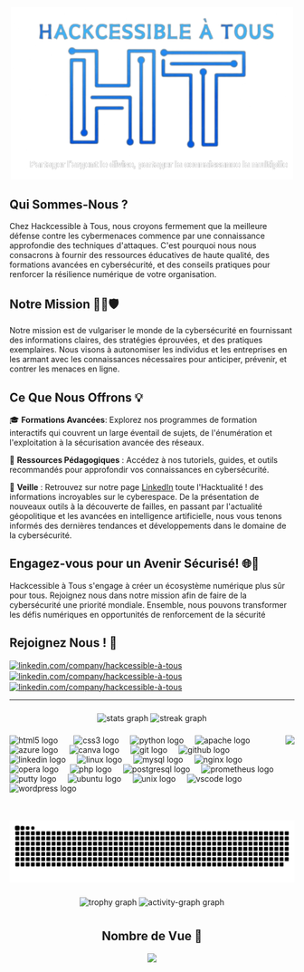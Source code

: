 <p align="center">
<img src="Logo_HT.png" alt="Logo" width="500">
</p>


<h2>Qui Sommes-Nous ?</h2>

Chez Hackcessible à Tous, nous croyons fermement que la meilleure défense contre les cybermenaces commence par une connaissance approfondie des techniques d'attaques. C'est pourquoi nous nous consacrons à fournir des ressources éducatives de haute qualité, des formations avancées en cybersécurité, et des conseils pratiques pour renforcer la résilience numérique de votre organisation.

<h2>Notre Mission 👨‍💻🛡️</h2>

Notre mission est de vulgariser le monde de la cybersécurité en fournissant des informations claires, des stratégies éprouvées, et des pratiques exemplaires. Nous visons à autonomiser les individus et les entreprises en les armant avec les connaissances nécessaires pour anticiper, prévenir, et contrer les menaces en ligne.

<h2>Ce Que Nous Offrons 💡</h2>

🎓 **Formations Avancées**: Explorez nos programmes de formation interactifs qui couvrent un large éventail de sujets, de l'énumération et l'exploitation à la sécurisation avancée des réseaux.

📘 **Ressources Pédagogiques** : Accédez à nos tutoriels, guides, et outils recommandés pour approfondir vos connaissances en cybersécurité.

🚨 **Veille** : Retrouvez sur notre page <a href="https://linkedin.com/in/linkedin.com/company/hackcessible-à-tous">LinkedIn</a> toute l'Hacktualité ! des informations incroyables sur le cyberespace. De la présentation de nouveaux outils à la découverte de failles, en passant par l'actualité géopolitique et les avancées en intelligence artificielle, nous vous tenons informés des dernières tendances et développements dans le domaine de la cybersécurité.

<h2>Engagez-vous pour un Avenir Sécurisé! 🌐🔐</h2>

Hackcessible à Tous s'engage à créer un écosystème numérique plus sûr pour tous. Rejoignez nous dans notre mission afin de faire de la cybersécurité une priorité mondiale. Ensemble, nous pouvons transformer les défis numériques en opportunités de renforcement de la sécurité</h2>

###

<h2 align="left">Rejoignez Nous ! 🤝 </h3>
<p align="left">
<a href="https://linkedin.com/in/linkedin.com/company/hackcessible-à-tous" target="blank"><img align="center" src="https://raw.githubusercontent.com/rahuldkjain/github-profile-readme-generator/master/src/images/icons/Social/linked-in-alt.svg" alt="linkedin.com/company/hackcessible-à-tous" height="100" width="100" /></a>
  <a href="https://linkedin.com/in/linkedin.com/company/hackcessible-à-tous" target="blank"><img align="center" src="https://imgs.search.brave.com/mqK9rf7SuF0bn81kHzGoChWRywqXQ6OllVMZEkHW6jQ/rs:fit:500:0:0/g:ce/aHR0cHM6Ly91cGxv/YWQud2lraW1lZGlh/Lm9yZy93aWtpcGVk/aWEvY29tbW9ucy84/LzgyL1RlbGVncmFt/X2xvZ28uc3Zn.svg" alt="linkedin.com/company/hackcessible-à-tous" height="100" width="100" /></a>
  <a href="https://linkedin.com/in/linkedin.com/company/hackcessible-à-tous" target="blank"><img align="center" src="https://imgs.search.brave.com/LLA6ReZBuDyG2Xoatj7fwaA9Py4pt8I-LgDypYuDOkA/rs:fit:500:0:0/g:ce/aHR0cHM6Ly91cGxv/YWQud2lraW1lZGlh/Lm9yZy93aWtpcGVk/aWEvY29tbW9ucy84/LzhkL1NpZ25hbC1M/b2dvLnN2Zw.svg" alt="linkedin.com/company/hackcessible-à-tous" height="100" width="100" /></a>
</p>

---

###

<div align="center">
  <img src="https://github-readme-stats.vercel.app/api?username=Hackcessible-a-Tous&hide_title=false&hide_rank=false&show_icons=true&include_all_commits=true&count_private=true&disable_animations=false&theme=onedark&locale=fr&hide_border=false" height="150" alt="stats graph"  />
  <img src="https://streak-stats.demolab.com?user=Hackcessible-a-Tous&locale=fr&mode=daily&theme=onedark&hide_border=false&border_radius=5" height="150" alt="streak graph"  />
</div>

###

<img align="right" height="150" src="https://media4.giphy.com/media/ADD4w6XgqLBJohQdBK/giphy.webp?cid=790b7611wc8putjr5alx7py8fhufy83i5pvg2naqh4ghp0ak&ep=v1_gifs_search&rid=giphy.webp&ct=g"  />

###

<div align="left">
  <img src="https://cdn.jsdelivr.net/gh/devicons/devicon/icons/html5/html5-plain-wordmark.svg" height="70" alt="html5 logo"  />
  <img width="20" />
  <img src="https://cdn.jsdelivr.net/gh/devicons/devicon/icons/css3/css3-plain-wordmark.svg" height="70" alt="css3 logo"  />
  <img width="12" />
  <img src="https://cdn.jsdelivr.net/gh/devicons/devicon/icons/python/python-original-wordmark.svg" height="70" alt="python logo"  />
  <img width="12" />
  <img src="https://cdn.jsdelivr.net/gh/devicons/devicon/icons/apache/apache-original-wordmark.svg" height="70" alt="apache logo"  />
  <img width="12" />
  <img src="https://cdn.jsdelivr.net/gh/devicons/devicon/icons/azure/azure-original-wordmark.svg" height="70" alt="azure logo"  />
  <img width="12" />
  <img src="https://cdn.jsdelivr.net/gh/devicons/devicon/icons/canva/canva-original.svg" height="70" alt="canva logo"  />
  <img width="12" />
  <img src="https://cdn.jsdelivr.net/gh/devicons/devicon/icons/git/git-original-wordmark.svg" height="70" alt="git logo"  />
  <img width="12" />
  <img src="https://cdn.jsdelivr.net/gh/devicons/devicon/icons/github/github-original.svg" height="70" alt="github logo"  />
  <img width="12" />
  <img src="https://cdn.jsdelivr.net/gh/devicons/devicon/icons/linkedin/linkedin-original.svg" height="70" alt="linkedin logo"  />
  <img width="12" />
  <img src="https://cdn.jsdelivr.net/gh/devicons/devicon/icons/linux/linux-original.svg" height="70" alt="linux logo"  />
  <img width="12" />
  <img src="https://cdn.jsdelivr.net/gh/devicons/devicon/icons/mysql/mysql-original-wordmark.svg" height="70" alt="mysql logo"  />
  <img width="12" />
  <img src="https://cdn.jsdelivr.net/gh/devicons/devicon/icons/nginx/nginx-original.svg" height="70" alt="nginx logo"  />
  <img width="12" />
  <img src="https://cdn.jsdelivr.net/gh/devicons/devicon/icons/opera/opera-original.svg" height="70" alt="opera logo"  />
  <img width="12" />
  <img src="https://cdn.jsdelivr.net/gh/devicons/devicon/icons/php/php-original.svg" height="70" alt="php logo"  />
  <img width="12" />
  <img src="https://cdn.jsdelivr.net/gh/devicons/devicon/icons/postgresql/postgresql-plain-wordmark.svg" height="70" alt="postgresql logo"  />
  <img width="12" />
  <img src="https://cdn.jsdelivr.net/gh/devicons/devicon/icons/prometheus/prometheus-original-wordmark.svg" height="70" alt="prometheus logo"  />
  <img width="12" />
  <img src="https://cdn.jsdelivr.net/gh/devicons/devicon/icons/putty/putty-original.svg" height="70" alt="putty logo"  />
  <img width="12" />
  <img src="https://cdn.jsdelivr.net/gh/devicons/devicon/icons/ubuntu/ubuntu-plain.svg" height="70" alt="ubuntu logo"  />
  <img width="12" />
  <img src="https://cdn.jsdelivr.net/gh/devicons/devicon/icons/unix/unix-original.svg" height="70" alt="unix logo"  />
  <img width="12" />
  <img src="https://cdn.jsdelivr.net/gh/devicons/devicon/icons/vscode/vscode-original-wordmark.svg" height="70" alt="vscode logo"  />
  <img width="12" />
  <img src="https://cdn.jsdelivr.net/gh/devicons/devicon/icons/wordpress/wordpress-original.svg" height="70" alt="wordpress logo"  />
</div>


###

<br clear="both">

<img src="https://raw.githubusercontent.com/Hackcessible-a-Tous/Hackcessible-a-Tous/output/snake.svg" alt="Snake animation" />

###

<div align="center">
  <img src="https://github-profile-trophy.vercel.app?username=Hackcessible-a-Tous&theme=onedark&column=-1&row=1&margin-w=8&margin-h=8&no-bg=false&no-frame=false&order=4" height="150" alt="trophy graph"  />
  <img src="https://github-readme-activity-graph.vercel.app/graph?username=Hackcessible-a-Tous&radius=16&theme=one-dark&area=true&order=5" height="300" alt="activity-graph graph"  />
</div>

###
<div align="center">
<h1 Nombre de Vue 👀</h1>
</div>

<div align="center">
  <h2>Nombre de Vue 👀</h2>
</div>

<div align="center">
  <img src="https://profile-counter.glitch.me/Hackcessible-a-Tous/count.svg?"  />
</div>

###
